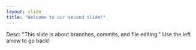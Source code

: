 ```yaml
---
layout: slide
title: "Welcome to our second slide!"
---
```

Desc: "This slide is about branches, commits, and file editing."
Use the left arrow to go back!
